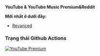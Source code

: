**YouTube & YouTube Music Premium&Reddit**

**Mới nhất ở dưới đây:**
  - [Revanced](https://github.com/inotia00/revanced-patches/releases/latest)

### Trạng thái Github Actions

[![YouTube Premium](https://github.com/comico123/Unlock_YouTubePremium/actions/workflows/patch.yml/badge.svg)](https://github.com/comico123/Unlock_YouTubePremium/actions/workflows/patch.yml)
